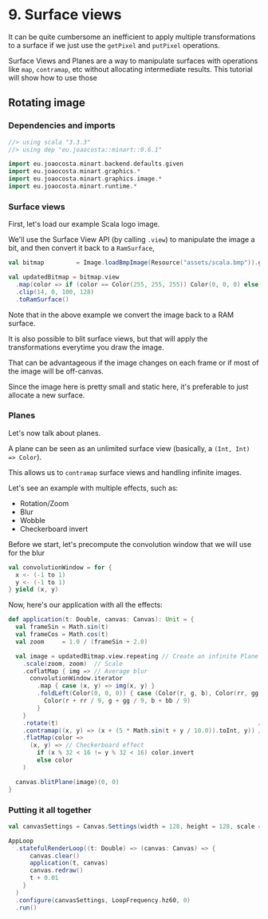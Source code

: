 # 9. Surface views

It can be quite cumbersome an inefficient to apply multiple transformations to a surface if we just use the `getPixel`
and `putPixel` operations.

Surface Views and Planes are a way to manipulate surfaces with operations like `map`, `contramap`, etc without allocating
intermediate results.
This tutorial will show how to use those

## Rotating image

### Dependencies and imports

```scala
//> using scala "3.3.3"
//> using dep "eu.joaocosta::minart::0.6.1"

import eu.joaocosta.minart.backend.defaults.given
import eu.joaocosta.minart.graphics.*
import eu.joaocosta.minart.graphics.image.*
import eu.joaocosta.minart.runtime.*
```

### Surface views

First, let's load our example Scala logo image.

We'll use the Surface View API (by calling `.view`) to manipulate the image a bit, and then convert it back to a
`RamSurface`,

```scala
val bitmap         = Image.loadBmpImage(Resource("assets/scala.bmp")).get

val updatedBitmap = bitmap.view
  .map(color => if (color == Color(255, 255, 255)) Color(0, 0, 0) else color) // change background color
  .clip(14, 0, 100, 128)                                                      // clip the image
  .toRamSurface()                                                             // convert it back to a RamSurface
```

Note that in the above example we convert the image back to a RAM surface.

It is also possible to blit surface views, but that will apply the transformations everytime you draw the image.

That can be advantageous if the image changes on each frame or if most of the image will be off-canvas.

Since the image here is pretty small and static here, it's preferable to just allocate a new surface.

### Planes

Let's now talk about planes.

A plane can be seen as an unlimited surface view (basically, a `(Int, Int) => Color`).

This allows us to `contramap` surface views and handling infinite images.

Let's see an example with multiple effects, such as:
 - Rotation/Zoom
 - Blur
 - Wobble
 - Checkerboard invert

Before we start, let's precompute the convolution window that we will use for the blur

```scala
val convolutionWindow = for {
  x <- (-1 to 1)
  y <- (-1 to 1)
} yield (x, y)

```

Now, here's our application with all the effects:

```scala
def application(t: Double, canvas: Canvas): Unit = {
  val frameSin = Math.sin(t)
  val frameCos = Math.cos(t)
  val zoom     = 1.0 / (frameSin + 2.0)

  val image = updatedBitmap.view.repeating // Create an infinite Plane from our surface
    .scale(zoom, zoom)  // Scale
    .coflatMap { img => // Average blur
      convolutionWindow.iterator
        .map { case (x, y) => img(x, y) }
        .foldLeft(Color(0, 0, 0)) { case (Color(r, g, b), Color(rr, gg, bb)) =>
          Color(r + rr / 9, g + gg / 9, b + bb / 9)
        }
    }
    .rotate(t)                                                        // Rotate
    .contramap((x, y) => (x + (5 * Math.sin(t + y / 10.0)).toInt, y)) // Wobbly effect
    .flatMap(color =>
      (x, y) => // Checkerboard effect
        if (x % 32 < 16 != y % 32 < 16) color.invert
        else color
    )

  canvas.blitPlane(image)(0, 0)
}
```

### Putting it all together

```scala
val canvasSettings = Canvas.Settings(width = 128, height = 128, scale = Some(4), clearColor = Color(0, 0, 0))

AppLoop
  .statefulRenderLoop((t: Double) => (canvas: Canvas) => {
      canvas.clear()
      application(t, canvas)
      canvas.redraw()
      t + 0.01
    }
  )
  .configure(canvasSettings, LoopFrequency.hz60, 0)
  .run()
```
